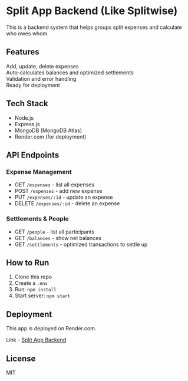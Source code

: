 # Split App Backend (Like Splitwise)

This is a backend system that helps groups split expenses and calculate who owes whom.

## Features

Add, update, delete expenses  
Auto-calculates balances and optimized settlements  
Validation and error handling  
Ready for deployment

## Tech Stack

- Node.js
- Express.js
- MongoDB (MongoDB Atlas)
- Render.com (for deployment)

## API Endpoints

### Expense Management
- GET `/expenses` - list all expenses
- POST `/expenses` - add new expense
- PUT `/expenses/:id` - update an expense
- DELETE `/expenses/:id` - delete an expense

### Settlements & People
- GET `/people` - list all participants
- GET `/balances` - show net balances
- GET `/settlements` - optimized transactions to settle up

## How to Run

1. Clone this repo  
2. Create a `.env` 
3. Run: `npm install`  
4. Start server: `npm start`

## Deployment

This app is deployed on Render.com.

Link - [Split App Backend](https://split-app-backend-x4jd.onrender.com/)

## License

MIT
